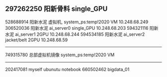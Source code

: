 297262250    阳新骨料                               single_GPU
--------------------------------------------------------------


528688914    阳新水泥 虚拟机, system_ps:temp!2020    VM             10.248.68.249
306520036    阳新水泥 ai_server0                    single_GPU     10.248.68.203 
594321116    阳新水泥 ai_server1                    2GPU           10.248.68.244
594534185    阳新水泥 ai_server2 jacket/belt        2GPU           10.248.68.59

--------------------------------------------------------------
749315780    总部虚拟机镜像   system_ps:temp!2020    VM            


--------------------------------------------------------------
202417081    myself ubunutu notebook
660502462    bigdata_01

